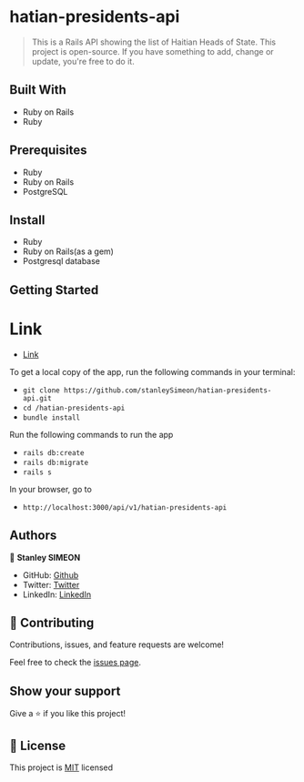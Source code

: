 # hatian-presidents-api

> This is a Rails API showing the list of Haitian Heads of State. This project is open-source. If you have something to add, change or update, you're free to do it. 

## Built With

- Ruby on Rails
- Ruby

## Prerequisites

- Ruby
- Ruby on Rails
- PostgreSQL

## Install

- Ruby
- Ruby on Rails(as a gem)
- Postgresql database

## Getting Started

# Link

- [Link](https://haitian-presidents.herokuapp.com/api/v1/presidents/)

To get a local copy of the app, run the following commands in your terminal:
- `git clone https://github.com/stanleySimeon/hatian-presidents-api.git`
- `cd /hatian-presidents-api`
- `bundle install`

Run the following commands to run the app

- `rails db:create`
- `rails db:migrate`
- `rails s`

In your browser, go to

- `http://localhost:3000/api/v1/hatian-presidents-api`

## Authors

 👤 **Stanley SIMEON**
- GitHub: [Github](https://github.com/stanleySimeon)
- Twitter: [Twitter](https://twitter.com/mstanleyme)
- LinkedIn: [LinkedIn](https://www.linkedin.com/in/stanleysimeon/)


## 🤝 Contributing

Contributions, issues, and feature requests are welcome!

Feel free to check the [issues page](https://github.com/stanleySimeon/hatian-presidents-api/issues).

## Show your support

Give a ⭐️ if you like this project!

## 📝 License

This project is [MIT](./LICENSE) licensed
